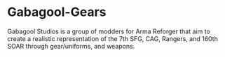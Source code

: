 # Gabagool-Gears
Gabagool Studios is a group of modders for Arma Reforger that aim to create a realistic representation of the 7th SFG, CAG, Rangers, and 160th SOAR through gear/uniforms, and weapons.
